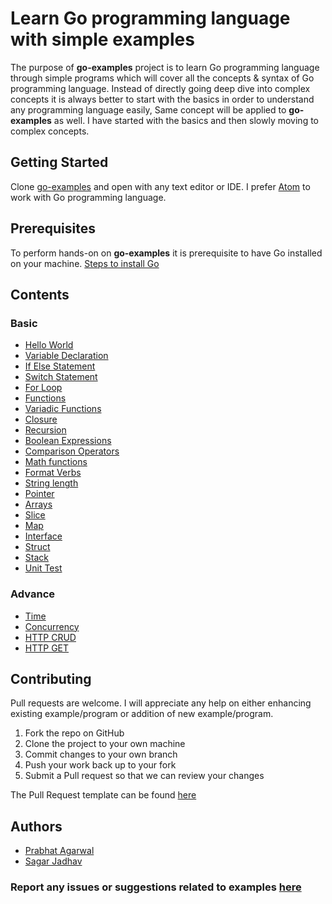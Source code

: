 # Learn Go programming language with simple examples
The purpose of **go-examples** project is to learn Go programming language through simple programs which will cover all the concepts & syntax of Go programming language. Instead of directly going deep dive into complex concepts it is always better to start with the basics in order to understand any programming language easily, Same concept will be applied to **go-examples** as well. I have started with the basics and then slowly moving to complex concepts.

## Getting Started
Clone <a href='https://github.com/sagar-jadhav/go-examples.git' target='_blank'>go-examples</a> and open with any text editor or IDE. I prefer <a href='https://atom.io/' target='_blank'>Atom</a> to work with Go programming language.

## Prerequisites

To perform hands-on on **go-examples** it is prerequisite to have Go installed on your machine.
<a href='https://golang.org/doc/install?download' target='_blank'>Steps to install Go</a>

## Contents

### Basic
* <a href='./hello-world.html' target='_blank'>Hello World</a>
* <a href='./simple-calculator.html' target='_blank'>Variable Declaration</a>
* <a href='./if-elseif-else.html' target='_blank'>If Else Statement</a>
* <a href='./switch.html' target='_blank'>Switch Statement</a>
* <a href='./for-loop.html' target='_blank'>For Loop</a>
* <a href='./function.html' target='_blank'>Functions</a>
* <a href='./variadic.html' target='_blank'>Variadic Functions</a>
* <a href='./closure.html' target='_blank'>Closure</a>
* <a href='./recursion.html' target='_blank'>Recursion</a>
* <a href='./boolean-expressions.html' target='_blank'>Boolean Expressions</a>
* <a href='./comparison-operators.html' target='_blank'>Comparison Operators</a>
* <a href='./math-functions.html' target='_blank'>Math functions</a>
* <a href='./format-verbs.html' target='_blank'>Format Verbs</a>
* <a href='./string-length.html' target='_blank'>String length</a>
* <a href='./pointer.html' target='_blank'>Pointer</a>
* <a href='./arrays.html' target='_blank'>Arrays</a>
* <a href='./slice.html' target='_blank'>Slice</a>
* <a href='./map.html' target='_blank'>Map</a>
* <a href='./interfaces.html' target='_blank'>Interface</a>
* <a href='./struct.html' target='_blank'>Struct</a>
* <a href='./stack.html' target='_blank'>Stack</a>
* <a href='./unit-test.html' target='_blank'>Unit Test</a>

### Advance
* <a href='./time.html' target='_blank'>Time</a>
* <a href='./concurrency.html' target='_blank'>Concurrency</a>
* <a href='./http_srv.html' target='_blank'>HTTP CRUD</a>
* <a href='./http_get.html' target='_blank'>HTTP GET</a>
 
## Contributing

Pull requests are welcome. I will appreciate any help on either enhancing existing example/program or addition of new example/program.

1. Fork the repo on GitHub
2. Clone the project to your own machine
3. Commit changes to your own branch
4. Push your work back up to your fork
5. Submit a Pull request so that we can review your changes

The Pull Request template can be found <a href='./pull_request_template.html' target='_blank'>here</a>

## Authors

- <a href='./prabhat-agarwal.html' target='_blank'>Prabhat Agarwal</a>
- <a href='./sagar-jadhav.html' target='_blank'>Sagar Jadhav</a>

### Report any issues or suggestions related to examples <a href='https://github.com/sagar-jadhav/go-examples/issues/new' target='_blank'>here</a>

